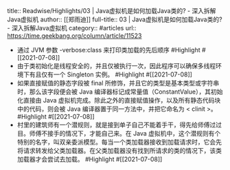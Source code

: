 title:: Readwise/Highlights/03 | Java虚拟机是如何加载Java类的? - 深入拆解Java虚拟机
author:: [[郑雨迪]]
full-title:: 03 | Java虚拟机是如何加载Java类的? - 深入拆解Java虚拟机
category:: #articles
url:: https://time.geekbang.org/column/article/11523
- 通过 JVM 参数 -verbose:class 来打印类加载的先后顺序 #Highlight #[[2021-07-08]]
- 由于类初始化是线程安全的，并且仅被执行一次，因此程序可以确保多线程环境下有且仅有一个 Singleton 实例。 #Highlight #[[2021-07-08]]
- 如果直接赋值的静态字段被 final 所修饰，并且它的类型是基本类型或字符串时，那么该字段便会被 Java 编译器标记成常量值（ConstantValue），其初始化直接由 Java 虚拟机完成。除此之外的直接赋值操作，以及所有静态代码块中的代码，则会被 Java 编译器置于同一方法中，并把它命名为 < clinit >。 #Highlight #[[2021-07-08]]
- 村里的建筑师有一个潜规则，就是接到单子自己不能着手干，得先给师傅过过目。师傅不接手的情况下，才能自己来。在 Java 虚拟机中，这个潜规则有个特别的名字，叫双亲委派模型。每当一个类加载器接收到加载请求时，它会先将请求转发给父类加载器。在父类加载器没有找到所请求的类的情况下，该类加载器才会尝试去加载。 #Highlight #[[2021-07-08]]